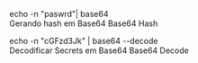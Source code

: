 

echo -n "paswrd"| base64	
Gerando hash em Base64	Base64	Hash

echo -n "cGFzd3Jk" | base64 --decode	
Decodificar Secrets em Base64	Base64	Decode

